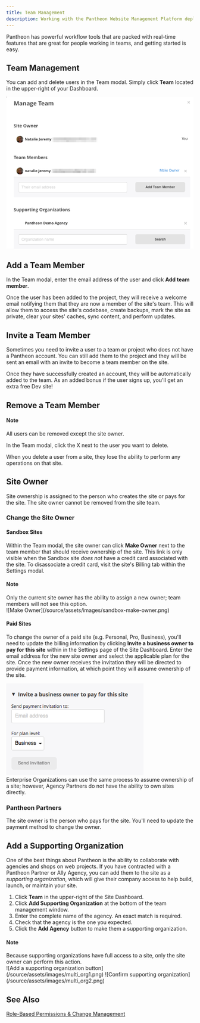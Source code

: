 ```yaml
---
title: Team Management
description: Working with the Pantheon Website Management Platform deployment tools in a team driven environment.
---
```

Pantheon has powerful workflow tools that are packed with real-time features that are great for people working in teams, and getting started is easy.

## Team Management
You can add and delete users in the Team modal. Simply click **Team** located in the upper-right of your Dashboard.

![Team Management Window](/source/assets/images/team-modal.png)
## Add a Team Member

In the Team modal, enter the email address of the user and click **Add team member**.

Once the user has been added to the project, they will receive a welcome email notifying them that they are now a member of the site's team. This will allow them to access the site's codebase, create backups, mark the site as private, clear your sites' caches, sync content, and perform updates.

## Invite a Team Member

Sometimes you need to invite a user to a team or project who does not have a Pantheon account. You can still add them to the project and they will be sent an email with an invite to become a team member on the site.

Once they have successfully created an account, they will be automatically added to the team. As an added bonus if the user signs up, you'll get an extra free Dev site!

## Remove a Team Member

<div class="alert alert-info" role="alert">
<h4>Note</h4>All users can be removed except the site owner.</div>

In the Team modal, click the X next to the user you want to delete.

When you delete a user from a site, they lose the ability to perform any operations on that site.

## Site Owner
Site ownership is assigned to the person who creates the site or pays for the site. The site owner cannot be removed from the site team.

### Change the Site Owner

#### Sandbox Sites
Within the Team modal, the site owner can click **Make Owner** next to the team member that should receive ownership of the site. This link is only visible when the Sandbox site _does not_ have a credit card associated with the site. To disassociate a credit card, visit the site's Billing tab within the Settings modal.

<div class="alert alert-info" role="alert">
<h4>Note</h4>Only the current site owner has the ability to assign a new owner; team members will not see this option.</div>
![Make Owner](/source/assets/images/sandbox-make-owner.png)

#### Paid Sites
To change the owner of a paid site (e.g. Personal, Pro, Business), you'll need to update the billing information by clicking **Invite a business owner to pay for this site** within in the Settings page of the Site Dashboard. Enter the email address for the new site owner and select the applicable plan for the site. Once the new owner receives the invitation they will be directed to provide payment information, at which point they will assume ownership of the site.

![Invite a business owner to pay for this site](/source/assets/images/payment-invite.png)<br />
Enterprise Organizations can use the same process to assume ownership of a site;  however, Agency Partners do not have the ability to own sites directly.

### Pantheon Partners
The site owner is the person who pays for the site. You'll need to update the payment method to change the owner.

## Add a Supporting Organization

One of the best things about Pantheon is the ability to collaborate with agencies and shops on web projects. If you have contracted with a Pantheon Partner or Ally Agency, you can add them to the site as a _supporting organization_, which will give their company access to help build, launch, or maintain your site.

1. Click **Team** in the upper-right of the Site Dashboard.
2. Click **Add Supporting Organization** at the bottom of the team management window.
3. Enter the complete name of the agency. An exact match is required.
4. Check that the agency is the one you expected.
5. Click the **Add Agency** button to make them a supporting organization.

<div class="alert alert-info" role="alert">
<h4>Note</h4>Because supporting organizations have full access to a site, only the site owner can perform this action.</div>
 ![Add a supporting organization button](/source/assets/images/multi_org1.png)
 ![Confirm supporting organization](/source/assets/images/multi_org2.png)

## See Also
[Role-Based Permissions & Change Management](/docs/change-management/)
